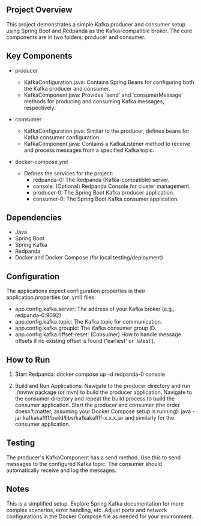 ## Project Overview
This project demonstrates a simple Kafka producer and consumer setup using Spring Boot and Redpanda as the Kafka-compatible broker. The core components are in two folders: producer and consumer.

## Key Components

- producer
    - KafkaConfiguration.java: Contains Spring Beans for configuring both the Kafka producer and consumer.
    - KafkaComponent.java: Provides 'send' and 'consumerMessage' methods for producing and consuming Kafka messages, respectively.

- comsumer
    - KafkaConfiguration.java: Similar to the producer, defines beans for Kafka consumer configuration.
    - KafkaComponent.java: Contains a KafkaListener method to receive and process messages from a specified Kafka topic.

- docker-compose.yml
    - Defines the services for the project:
        - redpanda-0: The Redpanda (Kafka-compatible) server.
        - console: (Optional) Redpanda Console for cluster management.
        - producer-0: The Spring Boot Kafka producer application.
        - consumer-0: The Spring Boot Kafka consumer application.

## Dependencies
- Java
- Spring Boot
- Spring Kafka
- Redpanda
- Docker and Docker Compose (for local testing/deployment)

## Configuration

 The applications expect configuration properties in their application.properties (or .yml) files:
- app.config.kafka.server: The address of your Kafka broker (e.g., redpanda-0:9092)
- app.config.kafka.topic: The Kafka topic for communication.
- app.config.kafka.groupId: The Kafka consumer group ID.
- app.config.kafka.offset-reset: (Consumer) How to handle message offsets if no existing offset is found ('earliest' or 'latest').

## How to Run

1. Start Redpanda:
    docker compose up -d redpanda-0 console

2. Build and Run Applications:
    Navigate to the producer directory and run ./mvnw package (or mvn) to build the producer application.
    Navigate to the consumer directory and repeat the build process to build the consumer application.
    Start the producer and consumer (the order doesn't matter, assuming your Docker Compose setup is running): java -jar kafkakaffff/build/libs/kafkakaffff-x.x.x.jar and similarly for the consumer application.

## Testing
The producer's KafkaComponent has a send method. Use this to send messages to the configured Kafka topic.
The consumer should automatically receive and log the messages.

## Notes
This is a simplified setup. Explore Spring Kafka documentation for more complex scenarios, error handling, etc.
Adjust ports and network configurations in the Docker Compose file as needed for your environment.